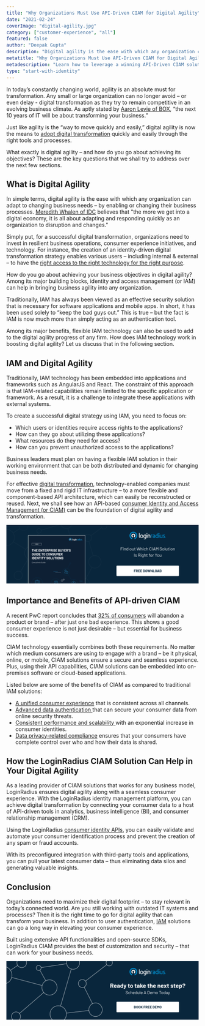 ```yaml
---
title: "Why Organizations Must Use API-Driven CIAM for Digital Agility"
date: "2021-02-24"
coverImage: "digital-agility.jpg"
category: ["customer-experience", "all"]
featured: false
author: "Deepak Gupta"
description: "Digital agility is the ease with which any organization can adapt to changing business needs – by enabling or changing their business processes. For a successful digital transformation, organizations need to invest in resilient business operations, consumer experience initiatives, and technology."
metatitle: "Why Organizations Must Use API-Driven CIAM for Digital Agility"
metadescription: "Learn how to leverage a winning API-Driven CIAM solution for digital agility. So, how do you go about achieving your business objectives? Find out here."
type: "start-with-identity"
---
```


In today’s constantly changing world, agility is an absolute must for transformation. Any small or large organization can no longer avoid – or even delay - digital transformation as they try to remain competitive in an evolving business climate. As aptly stated by [Aaron Levie of BOX](https://blog.kintone.com/business-with-heart/11-digital-transformation-quotes-to-lead-change-inspire-action), “the next 10 years of IT will be about transforming your business.”

Just like agility is the “way to move quickly and easily,” digital agility is now the means to [adopt digital transformation](https://www.striata.com/posts/digital-agility-in-digital-transformation/) quickly and easily through the right tools and processes.

What exactly is digital agility – and how do you go about achieving its objectives? These are the key questions that we shall try to address over the next few sections.

## What is Digital Agility

In simple terms, digital agility is the ease with which any organization can adapt to changing business needs – by enabling or changing their business processes. [Meredith Whalen of IDC](https://business.comcast.com/community/browse-all/details/speed-and-strategy-success-through-agility) believes that "the more we get into a digital economy, it is all about adapting and responding quickly as an organization to disruption and changes."

Simply put, for a successful digital transformation, organizations need to invest in resilient business operations, consumer experience initiatives, and technology. For instance, the creation of an identity-driven digital transformation strategy enables various users – including internal & external – to have the <span style="text-decoration:underline;">right access to the right technology for the right purpose</span>.

How do you go about achieving your business objectives in digital agility? Among its major building blocks, identity and access management (or IAM) can help in bringing business agility into any organization.

Traditionally, IAM has always been viewed as an effective security solution that is necessary for software applications and mobile apps. In short, it has been used solely to “keep the bad guys out.” This is true – but the fact is IAM is now much more than simply acting as an authentication tool.

Among its major benefits, flexible IAM technology can also be used to add to the digital agility progress of any firm. How does IAM technology work in boosting digital agility? Let us discuss that in the following section.

## IAM and Digital Agility

Traditionally, IAM technology has been embedded into applications and frameworks such as AngularJS and React. The constraint of this approach is that IAM-related capabilities remain limited to the specific application or framework. As a result, it is a challenge to integrate these applications with external systems.

To create a successful digital strategy using IAM, you need to focus on:

- Which users or identities require access rights to the applications?
- How can they go about utilizing these applications?
- What resources do they need for access?
- How can you prevent unauthorized access to the applications?

Business leaders must plan on having a flexible IAM solution in their working environment that can be both distributed and dynamic for changing business needs.

For effective [digital transformation](https://www.loginradius.com/blog/start-with-identity/2021/01/what-is-digital-transformation/), technology-enabled companies must move from a fixed and rigid IT infrastructure – to a more flexible and component-based API architecture, which can easily be reconstructed or reused. Next, we shall see how an API-based [consumer Identity and Access Management (or CIAM)](https://www.loginradius.com/blog/start-with-identity/2019/06/customer-identity-and-access-management/) can be the foundation of digital agility and transformation.

[![enterprise-buyer-guide-to-consumer-identity](enterprise-buyer-guide-to-consumer-identity.png)](https://www.loginradius.com/resource/the-enterprise-buyers-guide-to-consumer-identity/)

## Importance and Benefits of API-driven CIAM

A recent PwC report concludes that [32% of consumers](https://www.pwc.com/us/en/advisory-services/publications/consumer-intelligence-series/pwc-consumer-intelligence-series-customer-experience.pdf) will abandon a product or brand – after just one bad experience. This shows a good consumer experience is not just desirable – but essential for business success.

CIAM technology essentially combines both these requirements. No matter which medium consumers are using to engage with a brand – be it physical, online, or mobile, CIAM solutions ensure a secure and seamless experience. Plus, using their API capabilities, CIAM solutions can be embedded into on-premises software or cloud-based applications.

Listed below are some of the benefits of CIAM as compared to traditional IAM solutions:

- <span style="text-decoration:underline;">A unified consumer experience</span> that is consistent across all channels.
- <span style="text-decoration:underline;">Advanced data authentication </span>that can secure your consumer data from online security threats.
- <span style="text-decoration:underline;">Consistent performance and scalability </span>with an exponential increase in consumer identities.
- <span style="text-decoration:underline;">Data privacy-related compliance</span> ensures that your consumers have complete control over who and how their data is shared.

## How the LoginRadius CIAM Solution Can Help in Your Digital Agility

As a leading provider of CIAM solutions that works for any business model, LoginRadius ensures digital agility along with a seamless consumer experience. With the LoginRadius identity management platform, you can achieve digital transformation by connecting your consumer data to a host of API-driven tools in analytics, business intelligence (BI), and consumer relationship management (CRM).

Using the LoginRadius [consumer identity APIs](https://www.loginradius.com/identity-api/), you can easily validate and automate your consumer identification process and prevent the creation of any spam or fraud accounts.

With its preconfigured integration with third-party tools and applications, you can pull your latest consumer data – thus eliminating data silos and generating valuable insights.

## Conclusion

Organizations need to maximize their digital footprint – to stay relevant in today’s connected world. Are you still working with outdated IT systems and processes? Then it is the right time to go for digital agility that can transform your business. In addition to user authentication, [IAM](https://www.loginradius.com/blog/start-with-identity/2021/01/what-is-iam/) solutions can go a long way in elevating your consumer experience.

Built using extensive API functionalities and open-source SDKs, LoginRadius CIAM provides the best of customization and security – that can work for your business needs.

[![LoginRadius Book a Demo](Book-a-demo.png)](https://www.loginradius.com/book-a-demo/)
